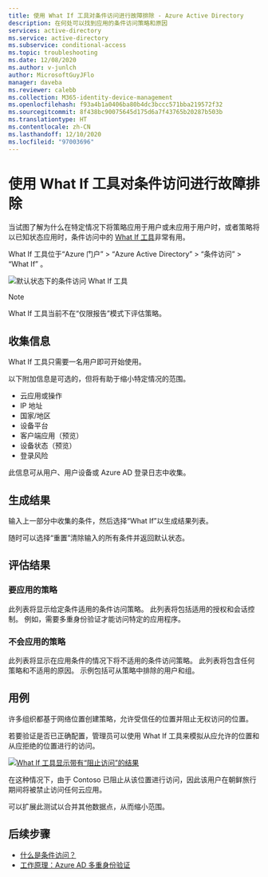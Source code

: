 ```yaml
---
title: 使用 What If 工具对条件访问进行故障排除 - Azure Active Directory
description: 在何处可以找到应用的条件访问策略和原因
services: active-directory
ms.service: active-directory
ms.subservice: conditional-access
ms.topic: troubleshooting
ms.date: 12/08/2020
ms.author: v-junlch
author: MicrosoftGuyJFlo
manager: daveba
ms.reviewer: calebb
ms.collection: M365-identity-device-management
ms.openlocfilehash: f93a4b1a0406ba80b4dc3bccc571bba219572f32
ms.sourcegitcommit: 8f438bc90075645d175d6a7f43765b20287b503b
ms.translationtype: HT
ms.contentlocale: zh-CN
ms.lasthandoff: 12/10/2020
ms.locfileid: "97003696"
---
```

# <a name="troubleshooting-conditional-access-using-the-what-if-tool"></a>使用 What If 工具对条件访问进行故障排除

当试图了解为什么在特定情况下将策略应用于用户或未应用于用户时，或者策略将以已知状态应用时，条件访问中的 [What If 工具](what-if-tool.md)非常有用。

What If 工具位于“Azure 门户” > “Azure Active Directory” > “条件访问” > “What If”   。

![默认状态下的条件访问 What If 工具](./media/troubleshoot-conditional-access-what-if/conditional-access-what-if-tool.png)

> [!NOTE]
> What If 工具当前不在“仅限报告”模式下评估策略。

## <a name="gathering-information"></a>收集信息

What If 工具只需要一名用户即可开始使用。 

以下附加信息是可选的，但将有助于缩小特定情况的范围。

* 云应用或操作
* IP 地址 
* 国家/地区
* 设备平台
* 客户端应用（预览）
* 设备状态（预览） 
* 登录风险

此信息可从用户、用户设备或 Azure AD 登录日志中收集。

## <a name="generating-results"></a>生成结果

输入上一部分中收集的条件，然后选择“What If”以生成结果列表。 

随时可以选择“重置”清除输入的所有条件并返回默认状态。

## <a name="evaluating-results"></a>评估结果

### <a name="policies-that-will-apply"></a>要应用的策略

此列表将显示给定条件适用的条件访问策略。 此列表将包括适用的授权和会话控制。 例如，需要多重身份验证才能访问特定的应用程序。

### <a name="policies-that-will-not-apply"></a>不会应用的策略

此列表将显示在应用条件的情况下将不适用的条件访问策略。 此列表将包含任何策略和不适用的原因。 示例包括可从策略中排除的用户和组。

## <a name="use-case"></a>用例

许多组织都基于网络位置创建策略，允许受信任的位置并阻止无权访问的位置。

若要验证是否已正确配置，管理员可以使用 What If 工具来模拟从应允许的位置和从应拒绝的位置进行的访问。

[ ![What If 工具显示带有“阻止访问”的结果](./media/troubleshoot-conditional-access-what-if/conditional-access-what-if-results.png)](./media/troubleshoot-conditional-access-what-if/conditional-access-what-if-results.png#lightbox)

在这种情况下，由于 Contoso 已阻止从该位置进行访问，因此该用户在朝鲜旅行期间将被禁止访问任何云应用。

可以扩展此测试以合并其他数据点，从而缩小范围。

## <a name="next-steps"></a>后续步骤

* [什么是条件访问？](overview.md)
* [工作原理：Azure AD 多重身份验证](../authentication/concept-mfa-howitworks.md)

